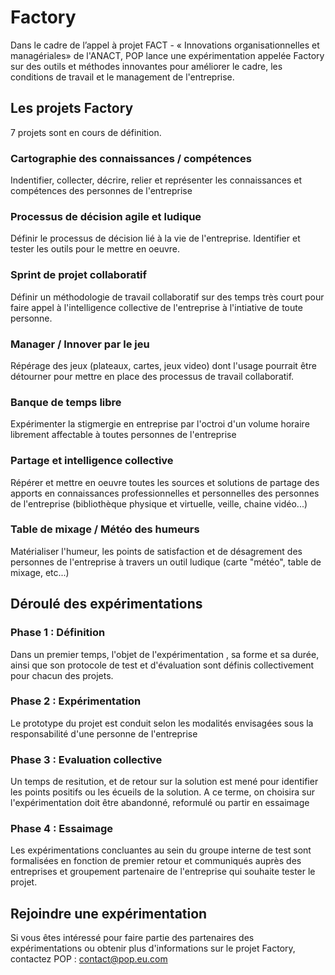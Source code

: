 # Factory

Dans le cadre de l’appel à projet FACT - « Innovations organisationnelles et managériales» de l'ANACT, POP lance une expérimentation appelée Factory sur des outils et méthodes innovantes pour améliorer le cadre, les conditions de travail et le management de l'entreprise.

## Les projets Factory

7 projets sont en cours de définition.

### Cartographie des connaissances / compétences

Indentifier, collecter, décrire, relier et représenter les connaissances et compétences des personnes de l'entreprise

### Processus de décision agile et ludique

Définir le processus de décision lié à la vie de l'entreprise. Identifier et tester les outils pour le mettre en oeuvre.

### Sprint de projet collaboratif

Définir un méthodologie de travail collaboratif sur des temps très court pour faire appel à l'intelligence collective de l'entreprise à l'intiative de toute personne.

### Manager / Innover par le jeu

Répérage des jeux (plateaux, cartes, jeux video) dont l'usage pourrait être détourner pour mettre en place des processus de travail collaboratif.

### Banque de temps libre

Expérimenter la stigmergie en entreprise par l'octroi d'un volume horaire librement affectable à toutes personnes de l'entreprise

### Partage et intelligence collective

Répérer et mettre en oeuvre toutes les sources et solutions de partage des apports en connaissances professionnelles et personnelles des personnes de l'entreprise (bibliothèque physique et virtuelle, veille, chaine vidéo...)

### Table de mixage / Météo des humeurs

Matérialiser l'humeur, les points de satisfaction et de désagrement des personnes de l'entreprise à travers un outil ludique (carte "météo", table de mixage, etc...) 

## Déroulé des expérimentations

### Phase 1 : Définition

Dans un premier temps, l'objet de l'expérimentation , sa forme et sa durée, ainsi que son protocole de test et d'évaluation sont définis collectivement pour chacun des projets.

### Phase 2 : Expérimentation

Le prototype du projet est conduit selon les modalités envisagées sous la responsabilité d'une personne de l'entreprise

### Phase 3 : Evaluation collective

Un temps de resitution, et de retour sur la solution est mené pour identifier les points positifs ou les écueils de la solution. A ce terme, on choisira sur l'expérimentation doit être abandonné, reformulé ou partir en essaimage

### Phase 4 : Essaimage

Les expérimentations concluantes au sein du groupe interne de test sont formalisées en fonction de premier retour et communiqués auprès des entreprises et groupement partenaire de l'entreprise qui souhaite tester le projet.

## Rejoindre une expérimentation

Si vous êtes intéressé pour faire partie des partenaires des expérimentations ou obtenir plus d'informations sur le projet Factory, contactez POP : contact@pop.eu.com
